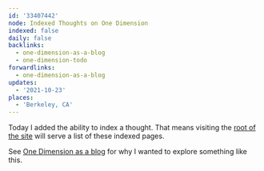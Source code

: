 ```yaml
---
id: '33407442'
node: Indexed Thoughts on One Dimension
indexed: false
daily: false
backlinks:
  - one-dimension-as-a-blog
  - one-dimension-todo
forwardlinks:
  - one-dimension-as-a-blog
updates:
  - '2021-10-23'
places:
  - 'Berkeley, CA'
---
```

Today I added the ability to index a thought. That means visiting the [root of the site](https://onedimension.net) will serve a list of these indexed pages.

See [One Dimension as a blog](one-dimension-as-a-blog.md) for why I wanted to explore something like this. 
